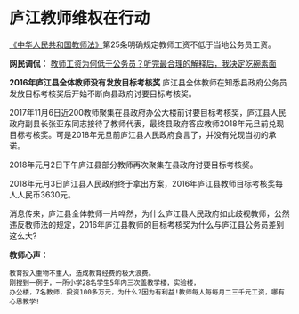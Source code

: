 # 庐江教师维权在行动
[《中华人民共和国教师法》](https://learn.tsinghua.edu.cn/flfg/js/jiaoshifa.htm)第25条明确规定教师工资不低于当地公务员工资。

**网民调侃：**
[教师工资为何低于公务员？听完最合理的解释后，我决定吃碗素面](https://c.m.163.com/news/a/D7BDBSOD0516MOTB.html?spss=newsapp&fromhistory=1)

**2016年庐江县全体教师没有发放目标考核奖**
庐江县全体教师在知悉县政府公务员发放目标考核奖后开始不断向县政府讨要目标考核奖。

2017年11月6日近200教师聚集在县政府办公大楼前讨要目标考核奖，庐江县人民政府副县长张亚东同志接待了教师代表，最终县政府答应教师2018年元旦前兑现目标考核奖。可是2018年元旦前庐江县人民政府食言了，并没有兑现当初的承诺。

2018年元月2日下午庐江县部分教师再次聚集在县政府讨要目标考核奖。

2018年元月3日庐江县人民政府终于拿出方案，2016年庐江县教师目标考核奖每人人民币3630元。

消息传来，庐江县全体教师一片哗然，为什么庐江县人民政府如此歧视教师，公然违反教师法的规定，2016年庐江县教师的目标考核奖为什么与庐江县公务员差别这么大?

**教师心声：**
```
教育投入重物不重人，造成教育经费的极大浪费。
刚搜到一例子，一所小学28名学生5年内三次盖教学楼，实验楼，
办公楼，7名教师，投资100多万元，为什么?因为有利益!教师每人每每月二三千元工资，哪有心思教学!
```
